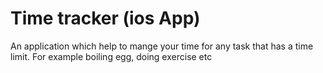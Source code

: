 # Time tracker (ios App)
An application which help to mange your time for any task that has a time limit. For example boiling egg, doing exercise etc  
